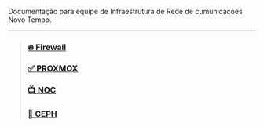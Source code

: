 Documentação para equipe de Infraestrutura de Rede de cumunicações Novo Tempo.

-----------------------------------------------------------------------------


> ### [🔥 Firewall](https://github.com/infraestruturaNT/firewall)
> ### [✅ PROXMOX](https://github.com/infraestruturaNT/proxmox)
> ### [📺 NOC](https://github.com/infraestruturaNT/noc)
> ### [💽 CEPH](https://github.com/infraestruturaNT/ceph)



<!---

https://docs.github.com/pt/get-started/writing-on-github/getting-started-with-writing-and-formatting-on-github/basic-writing-and-formatting-syntax

> [!NOTE]
> Useful information that users should know, even when skimming content.

> [!TIP]
> Helpful advice for doing things better or more easily.

> [!IMPORTANT]
> Key information users need to know to achieve their goal.

> [!WARNING]
> Urgent info that needs immediate user attention to avoid problems.

> [!CAUTION]
> Advises about risks or negative outcomes of certain actions.
--->

